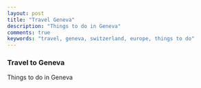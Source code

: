 ```yaml
---
layout: post
title: "Travel Geneva"
description: "Things to do in Geneva"
comments: true
keywords: "travel, geneva, switzerland, europe, things to do"
---
```


### Travel to Geneva

Things to do in Geneva